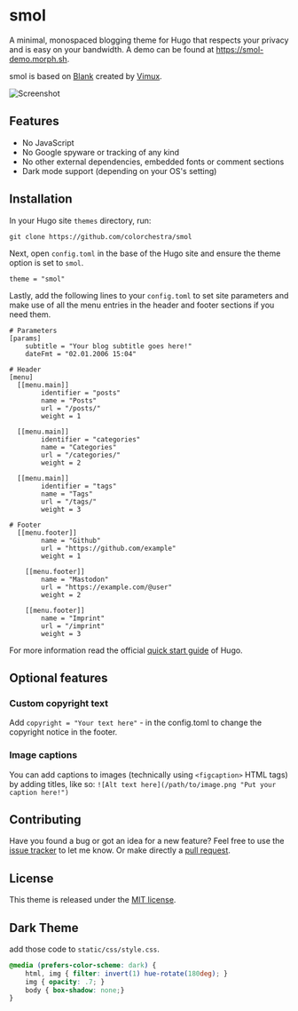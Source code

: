 # smol

A minimal, monospaced blogging theme for Hugo that respects your privacy and is easy on your bandwidth. A demo can be found at https://smol-demo.morph.sh.

smol is based on [Blank](https://github.com/Vimux/Blank) created by [Vimux](https://github.com/Vimux).


![Screenshot](/images/tn.png)

## Features

- No JavaScript
- No Google spyware or tracking of any kind
- No other external dependencies, embedded fonts or comment sections
- Dark mode support (depending on your OS's setting)

## Installation

In your Hugo site `themes` directory, run:

```
git clone https://github.com/colorchestra/smol
```

Next, open `config.toml` in the base of the Hugo site and ensure the theme option is set to `smol`.

```
theme = "smol"
```

Lastly, add the following lines to your `config.toml` to set site parameters and make use of all the menu entries in the header and footer sections if you need them.

```
# Parameters
[params]
    subtitle = "Your blog subtitle goes here!"
    dateFmt = "02.01.2006 15:04"

# Header
[menu]
  [[menu.main]]
        identifier = "posts"
        name = "Posts"
        url = "/posts/"
        weight = 1 

  [[menu.main]]
        identifier = "categories"
        name = "Categories"
        url = "/categories/"
        weight = 2 

  [[menu.main]]
        identifier = "tags"
        name = "Tags"
        url = "/tags/"
        weight = 3

# Footer
  [[menu.footer]]
        name = "Github"
        url = "https://github.com/example"
        weight = 1 

    [[menu.footer]]
        name = "Mastodon"
        url = "https://example.com/@user"
        weight = 2 

    [[menu.footer]]
        name = "Imprint"
        url = "/imprint"
        weight = 3 

```

For more information read the official [quick start guide](https://gohugo.io/getting-started/quick-start/) of Hugo.

## Optional features
### Custom copyright text
Add `copyright = "Your text here"` - in the config.toml to change the copyright notice in the footer.

### Image captions
You can add captions to images (technically using `<figcaption>` HTML tags) by adding titles, like so: `![Alt text here](/path/to/image.png "Put your caption here!")`

## Contributing

Have you found a bug or got an idea for a new feature? Feel free to use the [issue tracker](https://github.com/colorchestra/smol/issues) to let me know. Or make directly a [pull request](https://github.com/colorchestra/smol/pulls).

## License

This theme is released under the [MIT license](https://github.com/colorchestra/smol/blob/master/LICENSE).

## Dark Theme

add those code to `static/css/style.css`.

```css
@media (prefers-color-scheme: dark) {
    html, img { filter: invert(1) hue-rotate(180deg); }
    img { opacity: .7; }
    body { box-shadow: none;}
}
```
